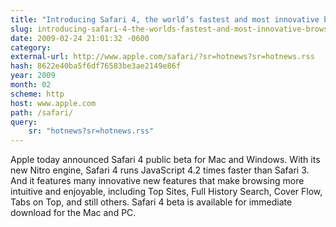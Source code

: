 ```yaml
---
title: "Introducing Safari 4, the world’s fastest and most innovative browser"
slug: introducing-safari-4-the-worlds-fastest-and-most-innovative-browser
date: 2009-02-24 21:01:32 -0600
category: 
external-url: http://www.apple.com/safari/?sr=hotnews?sr=hotnews.rss
hash: 8622e40ba5f6df76583be3ae2149e86f
year: 2009
month: 02
scheme: http
host: www.apple.com
path: /safari/
query:
    sr: "hotnews?sr=hotnews.rss"
---
```


Apple today announced Safari 4 public beta for Mac and Windows. With its new Nitro engine, Safari 4 runs JavaScript 4.2 times faster than Safari 3.  And it features many innovative new features that make browsing more intuitive and enjoyable, including Top Sites, Full History Search, Cover Flow, Tabs on Top, and still others. Safari 4 beta is available for immediate download for the Mac and PC.
